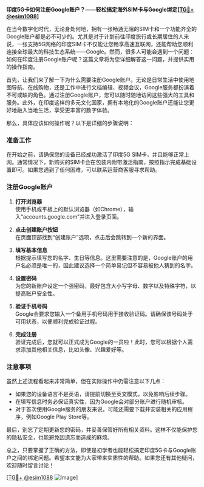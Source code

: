 **印度5G卡如何注册Google账户？——轻松搞定海外SIM卡与Google绑定[[TG💪+ @esim1088](https://t.me/s/esim1088)]**

在当今数字化时代，无论身处何地，拥有一张畅通无阻的SIM卡和一个功能齐全的Google账户都是必不可少的。尤其是对于计划前往印度旅行或长期居住的人来说，一张支持5G网络的印度SIM卡不仅能让您畅享高速互联网，还能帮助您顺利连接全球最大的科技生态系统——Google。然而，很多人可能会遇到一个问题：如何在印度注册Google账户呢？这篇文章将为您详细解答这一问题，并提供实用的操作指南。

首先，让我们来了解一下为什么需要注册Google账户。无论是日常生活中使用地图导航、在线购物，还是工作中进行文档编辑、视频会议，Google服务都扮演着不可或缺的角色。通过注册Google账户，您可以随时随地访问这些强大的工具和服务。此外，在印度这样的多元文化国家，拥有本地化的Google账户还能让您更好地融入当地生活，享受更丰富的数字体验。

那么，具体应该如何操作呢？以下是详细的步骤说明：

### 准备工作

在开始之前，请确保您的设备已经成功激活了印度5G SIM卡，并且能够正常上网。通常情况下，新购买的SIM卡会在包装内附带激活指南，按照指示完成基础设置即可。如果您遇到了任何困难，可以联系运营商客服寻求帮助。

### 注册Google账户

1. **打开浏览器**  
   使用手机或平板上的默认浏览器（如Chrome），输入“accounts.google.com”并进入登录页面。

2. **点击创建账户按钮**  
   在页面顶部找到“创建账户”选项，点击后会跳转到一个新的界面。

3. **填写基本信息**  
   根据提示填写您的名字、生日等信息。这里需要注意的是，Google账户的用户名必须是唯一的，因此建议选择一个简单易记但不容易被他人猜到的名字。

4. **设置密码**  
   为您的新账户设定一个强密码，最好包含大小写字母、数字以及特殊字符，以提高账户安全性。

5. **验证手机号码**  
   Google会要求您输入一个备用手机号码用于接收验证码。请确保该号码处于可用状态，以便顺利完成验证过程。

6. **完成注册**  
   验证完成后，您就可以正式成为Google的一员啦！此时，您可以根据个人需求添加其他相关信息，比如头像、兴趣爱好等。

### 注意事项

虽然上述流程看起来非常简单，但在实际操作中仍需注意以下几点：
- 如果您的设备语言不是英语，请提前切换至英文模式，以免影响后续步骤。
- 在填写信息时务必保证真实性，因为Google会对部分账户进行随机审核。
- 对于首次使用Google服务的朋友来说，可能还需要下载并安装相关的应用程序，例如Google Play Store等。

最后，别忘了定期更新您的密码，并妥善保管好所有相关资料。这样不仅能保护您的隐私安全，也能避免因遗忘而造成的麻烦。

总之，只要掌握了正确的方法，即使是初学者也能轻松搞定印度5G卡与Google账户之间的绑定问题。希望本文能为大家带来实质性的帮助。如果您还有其他疑问，欢迎随时留言讨论！

[[TG💪+ @esim1088](https://t.me/s/esim1088) ![Image](https://i.postimg.cc/4NQfJmqS/Snipaste-2025-05-13-00-14-12.png)]